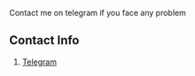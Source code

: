 Contact me on telegram if you face any problem

## Contact Info 
 1. [Telegram](https://t.me/Dx_17)
